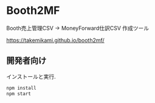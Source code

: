 # Booth2MF

Booth売上管理CSV → MoneyForward仕訳CSV 作成ツール

https://takemikami.github.io/booth2mf/

## 開発者向け

インストールと実行.

```sh
npm install
npm start
```
